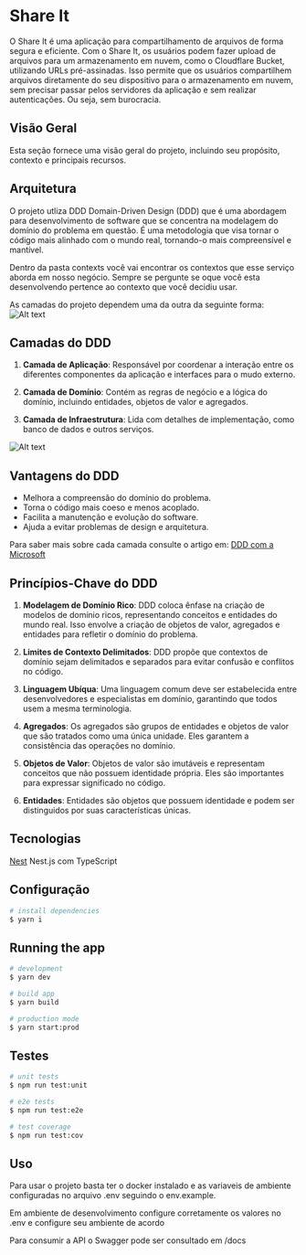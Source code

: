 # Share It

O Share It é uma aplicação para compartilhamento de arquivos de forma segura e eficiente. Com o Share It, os usuários podem fazer upload de arquivos para um armazenamento em nuvem, como o Cloudflare Bucket, utilizando URLs pré-assinadas. Isso permite que os usuários compartilhem arquivos diretamente do seu dispositivo para o armazenamento em nuvem, sem precisar passar pelos servidores da aplicação e sem realizar autenticações. Ou seja, sem burocracia.

## Visão Geral

Esta seção fornece uma visão geral do projeto, incluindo seu propósito, contexto e principais recursos.

## Arquitetura

O projeto utliza DDD Domain-Driven Design (DDD) que é uma abordagem para desenvolvimento de software que se concentra na modelagem do domínio do problema em questão. É uma metodologia que visa tornar o código mais alinhado com o mundo real, tornando-o mais compreensível e mantível.

Dentro da pasta contexts você vai encontrar os contextos que esse serviço aborda em nosso negócio. Sempre se pergunte se oque você esta desenvolvendo pertence ao contexto que você decidiu usar.

As camadas do projeto dependem uma da outra da seguinte forma:
![Alt text](docs/img/ddd-service-layer-dependencies.png)

## Camadas do DDD

1. **Camada de Aplicação**: Responsável por coordenar a interação entre os diferentes componentes da aplicação e interfaces para o mudo externo.

2. **Camada de Domínio**: Contém as regras de negócio e a lógica do domínio, incluindo entidades, objetos de valor e agregados.

3. **Camada de Infraestrutura**: Lida com detalhes de implementação, como banco de dados e outros serviços.

![Alt text](docs/img/domain-driven-design-microservice.png)

## Vantagens do DDD

- Melhora a compreensão do domínio do problema.
- Torna o código mais coeso e menos acoplado.
- Facilita a manutenção e evolução do software.
- Ajuda a evitar problemas de design e arquitetura.

Para saber mais sobre cada camada consulte o artigo em: [DDD com a Microsoft](https://learn.microsoft.com/en-us/dotnet/architecture/microservices/microservice-ddd-cqrs-patterns/ddd-oriented-microservice)

## Princípios-Chave do DDD

1. **Modelagem de Domínio Rico**: DDD coloca ênfase na criação de modelos de domínio ricos, representando conceitos e entidades do mundo real. Isso envolve a criação de objetos de valor, agregados e entidades para refletir o domínio do problema.

2. **Limites de Contexto Delimitados**: DDD propõe que contextos de domínio sejam delimitados e separados para evitar confusão e conflitos no código.

3. **Linguagem Ubíqua**: Uma linguagem comum deve ser estabelecida entre desenvolvedores e especialistas em domínio, garantindo que todos usem a mesma terminologia.

4. **Agregados**: Os agregados são grupos de entidades e objetos de valor que são tratados como uma única unidade. Eles garantem a consistência das operações no domínio.

5. **Objetos de Valor**: Objetos de valor são imutáveis e representam conceitos que não possuem identidade própria. Eles são importantes para expressar significado no código.

6. **Entidades**: Entidades são objetos que possuem identidade e podem ser distinguidos por suas características únicas.

## Tecnologias

[Nest](https://github.com/nestjs/nest) Nest.js com TypeScript

## Configuração

```bash
# install dependencies
$ yarn i
```

## Running the app

```bash
# development
$ yarn dev

# build app
$ yarn build

# production mode
$ yarn start:prod
```

## Testes

```bash
# unit tests
$ npm run test:unit

# e2e tests
$ npm run test:e2e

# test coverage
$ npm run test:cov
```

## Uso

Para usar o projeto basta ter o docker instalado e as variaveis de ambiente configuradas no arquivo .env seguindo o env.example.

Em ambiente de desenvolvimento configure corretamente os valores no .env e configure seu ambiente de acordo

Para consumir a API o Swagger pode ser consultado em /docs
